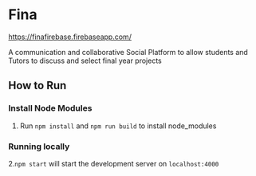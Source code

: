 # Fina

https://finafirebase.firebaseapp.com/

A communication and collaborative Social Platform to allow students and Tutors to discuss and select final year projects


## How to Run

### Install Node Modules
1. Run `npm install` and `npm run build` to install node_modules

### Running locally

2.`npm start` will start the development server on `localhost:4000`
